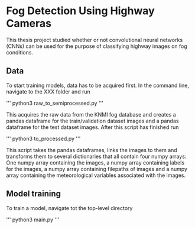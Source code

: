 # Fog Detection Using Highway Cameras

This thesis project studied whether or not convolutional neural networks (CNNs) can be used for the purpose of classifying highway images on fog conditions. 

## Data
To start training models, data has to be acquired first. In the command line, navigate to the XXX folder and run

'''
python3 raw_to_semiprocessed.py
'''

This acquires the raw data from the KNMI fog database and creates a pandas dataframe for the train/validation dataset images and a pandas dataframe for the test dataset images. After this script has finished run

'''
python3 to_processed.py
'''

This script takes the pandas dataframes, links the images to them and transforms them to several dictionaries that all contain four numpy arrays: One numpy array containing the images, a numpy array containing labels for the images, a numpy array containing filepaths of images and a numpy array containing the meteorological variables associated with the images.

## Model training
To train a model, navigate tot the top-level directory 

'''
python3 main.py
'''